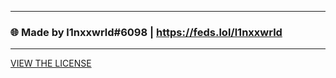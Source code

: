 <hr>

### 🌐 Made by l1nxxwrld#6098 | https://feds.lol/l1nxxwrld

<hr>

[VIEW THE LICENSE](https://raw.githubusercontent.com/L1nxxwrld/opowiescwgl/main/LICENSE)
